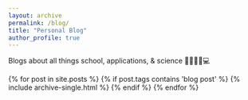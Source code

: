 ```yaml
---
layout: archive
permalink: /blog/
title: "Personal Blog"
author_profile: true
---
```

Blogs about all things school, applications, & science 🎒👩🏻‍🏫💻

{% for post in site.posts %}
 {% if post.tags contains 'blog post' %}
  {% include archive-single.html %}
 {% endif %}
{% endfor %}
